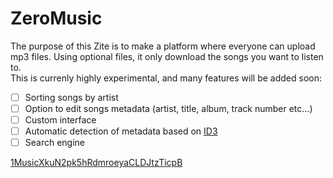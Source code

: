 # ZeroMusic

The purpose of this Zite is to make a platform where everyone can upload mp3 files. Using optional files, it only download the songs you want to listen to.  
This is currenly highly experimental, and many features will be added soon:  
- [ ] Sorting songs by artist
- [ ] Option to edit songs metadata (artist, title, album, track number etc...)
- [ ] Custom interface
- [ ] Automatic detection of metadata based on [ID3](https://en.wikipedia.org/wiki/ID3)
- [ ] Search engine

[1MusicXkuN2pk5hRdmroeyaCLDJtzTicpB](http://127.0.0.1:43110/1MusicXkuN2pk5hRdmroeyaCLDJtzTicpB/)
